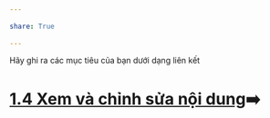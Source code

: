 ---  
share: True  
---  
Hãy ghi ra các mục tiêu của bạn dưới dạng liên kết  
# [1.4 Xem và chỉnh sửa nội dung](./1.4%20Xem%20v%C3%A0%20ch%E1%BB%89nh%20s%E1%BB%ADa%20n%E1%BB%99i%20dung.md)➡️  
